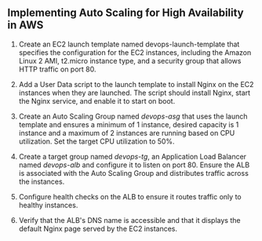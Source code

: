 ## Implementing Auto Scaling for High Availability in AWS

1. Create an EC2 launch template named devops-launch-template that specifies the configuration for the EC2 instances, including the Amazon Linux 2 AMI, t2.micro instance type, and a security group that allows HTTP traffic on port 80.

2. Add a User Data script to the launch template to install Nginx on the EC2 instances when they are launched. The script should install Nginx, start the Nginx service, and enable it to start on boot.

3. Create an Auto Scaling Group named <i>devops-asg</i> that uses the launch template and ensures a minimum of 1 instance, desired capacity is 1 instance and a maximum of 2 instances are running based on CPU utilization. Set the target CPU utilization to 50%.

4. Create a target group named <i>devops-tg</i>, an Application Load Balancer named <i>devops-alb</i> and configure it to listen on port 80. Ensure the ALB is associated with the Auto Scaling Group and distributes traffic across the instances.

5. Configure health checks on the ALB to ensure it routes traffic only to healthy instances.

6. Verify that the ALB's DNS name is accessible and that it displays the default Nginx page served by the EC2 instances.